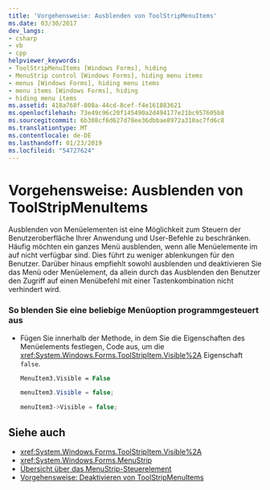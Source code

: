 ```yaml
---
title: 'Vorgehensweise: Ausblenden von ToolStripMenuItems'
ms.date: 03/30/2017
dev_langs:
- csharp
- vb
- cpp
helpviewer_keywords:
- ToolStripMenuItems [Windows Forms], hiding
- MenuStrip control [Windows Forms], hiding menu items
- menus [Windows Forms], hiding menu items
- menu items [Windows Forms], hiding
- hiding menu items
ms.assetid: 418a768f-808a-44cd-8cef-f4e161883621
ms.openlocfilehash: 73e49c96c20f145490a2d494177e21bc957605b8
ms.sourcegitcommit: 6b308cf6d627d78ee36dbbae8972a310ac7fd6c8
ms.translationtype: MT
ms.contentlocale: de-DE
ms.lasthandoff: 01/23/2019
ms.locfileid: "54727624"
---
```

# <a name="how-to-hide-toolstripmenuitems"></a>Vorgehensweise: Ausblenden von ToolStripMenuItems
Ausblenden von Menüelementen ist eine Möglichkeit zum Steuern der Benutzeroberfläche Ihrer Anwendung und User-Befehle zu beschränken. Häufig möchten ein ganzes Menü ausblenden, wenn alle Menüelemente im auf nicht verfügbar sind. Dies führt zu weniger ablenkungen für den Benutzer. Darüber hinaus empfiehlt sowohl ausblenden und deaktivieren Sie das Menü oder Menüelement, da allein durch das Ausblenden den Benutzer den Zugriff auf einen Menübefehl mit einer Tastenkombination nicht verhindert wird.  
  
### <a name="to-hide-any-menu-item-programmatically"></a>So blenden Sie eine beliebige Menüoption programmgesteuert aus  
  
-   Fügen Sie innerhalb der Methode, in dem Sie die Eigenschaften des Menüelements festlegen, Code aus, um die <xref:System.Windows.Forms.ToolStripItem.Visible%2A> Eigenschaft `false`.  
  
    ```vb  
    MenuItem3.Visible = False  
    ```  
  
    ```csharp  
    menuItem3.Visible = false;  
    ```  
  
    ```cpp  
    menuItem3->Visible = false;  
    ```  
  
## <a name="see-also"></a>Siehe auch
- <xref:System.Windows.Forms.ToolStripItem.Visible%2A>
- <xref:System.Windows.Forms.MenuStrip>
- [Übersicht über das MenuStrip-Steuerelement](../../../../docs/framework/winforms/controls/menustrip-control-overview-windows-forms.md)
- [Vorgehensweise: Deaktivieren von ToolStripMenuItems](../../../../docs/framework/winforms/controls/how-to-disable-toolstripmenuitems.md)
